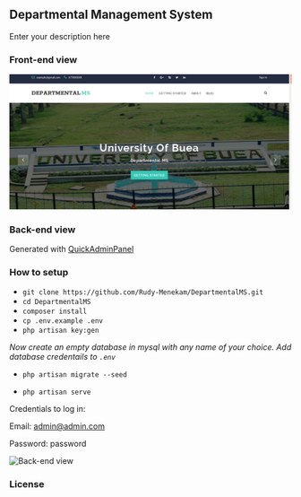 ## Departmental Management System

Enter your description here

### Front-end view 

<img src="public/img/front-view-ms.png">

### Back-end view 
Generated with [QuickAdminPanel](https://quickadminpanel.com)

### How to setup

- `git clone https://github.com/Rudy-Menekam/DepartmentalMS.git`
- `cd DepartmentalMS`
- `composer install`
- `cp .env.example .env`
- `php artisan key:gen`

*Now create an empty database in mysql with any name of your choice. Add database credentails to `.env`*

- `php artisan migrate --seed`

- `php artisan serve`

Credentials to log in:

Email: admin@admin.com

Password: password

![Back-end view](http://laraveldaily.com/wp-content/uploads/2017/08/Screen-Shot-2017-08-23-at-1.34.35-PM.png)

### License


